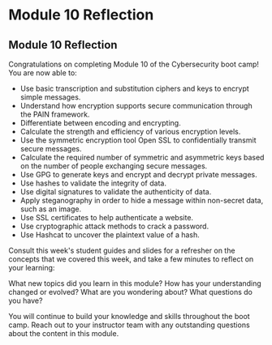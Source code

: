 # Module 10 Reflection

## Module 10 Reflection

Congratulations on completing Module 10 of the Cybersecurity boot camp! You are now able to:

- Use basic transcription and substitution ciphers and keys to encrypt simple messages.
- Understand how encryption supports secure communication through the PAIN framework.
- Differentiate between encoding and encrypting.
- Calculate the strength and efficiency of various encryption levels.
- Use the symmetric encryption tool Open SSL to confidentially transmit secure messages.
- Calculate the required number of symmetric and asymmetric keys based on the number of people exchanging secure messages.
- Use GPG to generate keys and encrypt and decrypt private messages.
- Use hashes to validate the integrity of data.
- Use digital signatures to validate the authenticity of data.
- Apply steganography in order to hide a message within non-secret data, such as an image.
- Use SSL certificates to help authenticate a website.
- Use cryptographic attack methods to crack a password.
- Use Hashcat to uncover the plaintext value of a hash.

Consult this week's student guides and slides for a refresher on the concepts that we covered this week, and take a few minutes to reflect on your learning:

What new topics did you learn in this module? How has your understanding changed or evolved? What are you wondering about? What questions do you have?

You will continue to build your knowledge and skills throughout the boot camp. Reach out to your instructor team with any outstanding questions about the content in this module.
